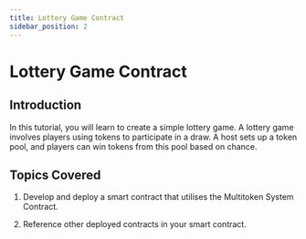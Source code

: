 ```yaml
---
title: Lottery Game Contract
sidebar_position: 2
---
```

# Lottery Game Contract

## Introduction
In this tutorial, you will learn to create a simple lottery game. A lottery game involves players using tokens to participate in a draw. A host sets up a token pool, and players can win tokens from this pool based on chance.

## Topics Covered

 1. Develop and deploy a smart contract that utilises the Multitoken System Contract.

 2. Reference other deployed contracts in your smart contract.